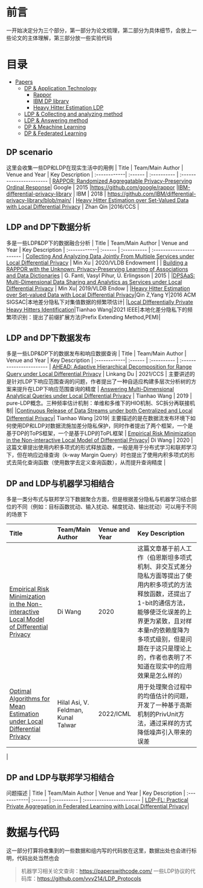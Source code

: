 ﻿# 前言

一开始决定分为三个部分，第一部分为论文梳理，第二部分为具体细节，会放上一些论文的主体理解，第三部分放一些实验代码


# 目录

- [Papers](#目录)
  - [DP & Application Technology](#dp-scenario)
    - [Rappor](#rappor)
    - [IBM DP library](#IBM-DP-library)
    - [Heavy Hitter Estimation LDP](#Heavy-Hitter-Estimation-LDP)
   - [LDP & Collecting and analyzing method](#ldp-and-dp下数据分析)
   - [LDP & Answering method](#ldp-and-dp下数据发布)
   - [DP & Meachine Learning](#dp-and-ldp与机器学习相结合)
   - [DP & Federated Learning](#dp-and-ldp与联邦学习相结合)

## DP scenario

这里会收集一些DP和LDP在现实生活中的用例
| Title | Team/Main Author | Venue and Year | Key Description 
| :------------| :------ | :---------- | :-----------------------
| [RAPPOR: Randomized Aggregatable Privacy-Preserving Ordinal Response](https://github.com/Triumphhh/LDP-Afterreading/tree/main/Note)| Google | 2015 |https://github.com/google/rappor
|[IBM-differential-privacy-library](https://github.com/Triumphhh/LDP-Afterreading/tree/main/Note) | IBM | 2018 | https://github.com/IBM/differential-privacy-library/blob/main/
| [Heavy Hitter Estimation over Set-Valued Data with Local Differential Privacy](https://github.com/Triumphhh/LDP-Afterreading/tree/main/Note) | Zhan Qin |2016/CCS | 

## LDP and DP下数据分析
多是一些LDP&DP下的数据融合分析
| Title | Team/Main Author | Venue and Year | Key Description 
| :------------| :------ | :---------- | :-----------------------
| [Collecting And Analyzing Data Jointly From Multiple Services under Local Differential Privacy](https://github.com/Triumphhh/LDP-Afterreading/tree/main/Note) | Min Xu | 2020/VLDB Endowment | 
| [Building a RAPPOR with the Unknown: Privacy-Preserving Learning of Associations and Data Dictionaries](https://github.com/Triumphhh/LDP-Afterreading/tree/main/Note) | G. Fanti, Vasyl Pihur, Ú. Erlingsson | 2015 | 
|[DPSAaS: Multi-Dimensional Data Sharing and Analytics as Services under Local Differential Privacy](https://github.com/Triumphhh/LDP-Afterreading/tree/main/Note) | Min Xu| 2019/VLDB Endow | 
|[Heavy Hitter Estimation over Set-valued Data with Local Differential Privacy](https://github.com/Triumphhh/LDP-Afterreading/tree/main/Note)|Qin Z,Yang Y|2016 ACM SIGSAC|本地差分隐私下对集值数据的频繁项估计|
|[Local DIfferentially Private Heavy Hitters Identification](https://github.com/Triumphhh/LDP-Afterreading/tree/main/Note)|Tianhao Wang|2021 IEEE|本地化差分隐私下的频繁项识别：提出了前缀扩展方法(Prefix Extending Method,PEM)|

## LDP and DP下数据发布
多是一些LDP&DP下的数据发布和响应数据查询
| Title | Team/Main Author | Venue and Year | Key Description 
| :------------| :------ | :---------- | :-----------------------
| [AHEAD: Adaptive Hierarchical Decomposition for Range Query under Local Differential Privacy](https://github.com/Triumphhh/LDP-Afterreading/tree/main/Note) | Linkang Du | 2021/CCS | 主要讲述的是针对LDP下响应范围查询的问题，作者提出了一种自适应构建多层次分析树的方案来提升在LDP下响应范围查询的精度
| [Answering Multi-Dimensional Analytical Queries under Local Differential Privacy](https://github.com/Triumphhh/LDP-Afterreading/tree/main/Note) | Tianhao Wang | 2019 | pure-LDP概念。三种频率估计机制：单维和多维下的HIO机制、SC拆分再联接机制|
|[Continuous Release of Data Streams under both Centralized and Local Differential Privacy](https://github.com/Triumphhh/LDP-Afterreading/tree/main/Note)| Tianhao Wang |2019| 主要描述的是在数据流发布环境下如何使用DP和LDP对数据流施加差分隐私保护，同时作者提出了两个框架，一个是基于DP的ToPS框架，一个是基于LDP的ToPL框架
| [Empirical Risk Minimization in the Non-interactive Local Model of Differential Privacy](https://github.com/Triumphhh/LDP-Afterreading/tree/main/Note)| Di Wang | 2020 | 这篇文章提出使用内积多项式的形式释放函数，一般是用于分布式学习和联邦学习下，但在响应边缘查询（k-way Margin Query）时也提出了使用内积多项式的形式去简化查询函数（使用数学去定义查询函数），从而提升查询精度
| 

## DP and LDP与机器学习相结合
多是一类分布式与联邦学习下数据聚合方面，但是根据差分隐私与机器学习结合部位的不同（例如：目标函数扰动、输入扰动、梯度扰动、输出扰动）可以用于不同的场景下

| Title | Team/Main Author | Venue and Year | Key Description 
| :------------| :------ | :---------- | :-----------------------
| [Empirical Risk Minimization in the Non-interactive Local Model of Differential Privacy](https://github.com/Triumphhh/LDP-Afterreading/tree/main/Note)|  Di Wang | 2020 | 这篇文章基于前人工作（伯恩斯坦多项式机制、非交互式差分隐私方面等提出了使用内积多项式的方法释放函数，还提出了1-bit的通信方法，能够使泛化误差的上界更为紧致，且对样本量n的依赖度降为多项式级别，但是问题在于这只是理论上的，作者也表明了不知道在现实中的应用效果是怎么样的）
|[Optimal Algorithms for Mean Estimation under Local Differential Privacy](https://github.com/Triumphhh/LDP-Afterreading/tree/main/Note)|Hilal Asi, V. Feldman, Kunal Talwar|2022/ICML|用于处理聚合过程中的均值估计的问题，开发了一种基于高斯机制的PrivUnit方法，通过采样的方式降低噪声引入带来的误差
|


## DP and LDP与联邦学习相结合

问题描述
| Title | Team/Main Author | Venue and Year | Key Description 
| :------------| :------ | :---------- | :-----------------------
| [LDP-FL: Practical Private Aggregation in Federated Learning with Local Differential Privacy](https://github.com/Su-Whale/LDP-Afterreading/blob/main/FL-DP/Practical%20Private%20Aggregation%20in%20Federated%20Learning%20with%20Local%20Differential%20Privacy.pdf)|




# 数据与代码

这一部分打算将收集到的一些数据和组内写的代码放在这里，数据出处也会进行标明，代码出处当然也会
> 机器学习相关论文查询：https://paperswithcode.com/
> 一些LDP协议的代码库：https://github.com/vvv214/LDP_Protocols


